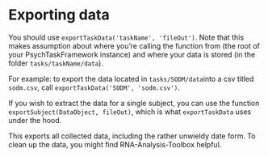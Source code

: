 # Exporting data

You should use `exportTaskData('taskName', 'fileOut')`. Note that this makes assumption about where you’re calling the function from (the root of your PsychTaskFramework instance) and where your data is stored (in the folder `tasks/taskName/data`). 

For example: to export the data located in `tasks/SODM/data`into a csv titled `sodm.csv`, call `exportTaskData('SODM', 'sodm.csv')`. 

If you wish to extract the data for a single subject, you can use the function `exportSubject(DataObject, fileOut)`, which is what `exportTaskData` uses under the hood.

This exports all collected data, including the rather unwieldy date form. To clean up the data, you might find RNA-Analysis-Toolbox helpful.
